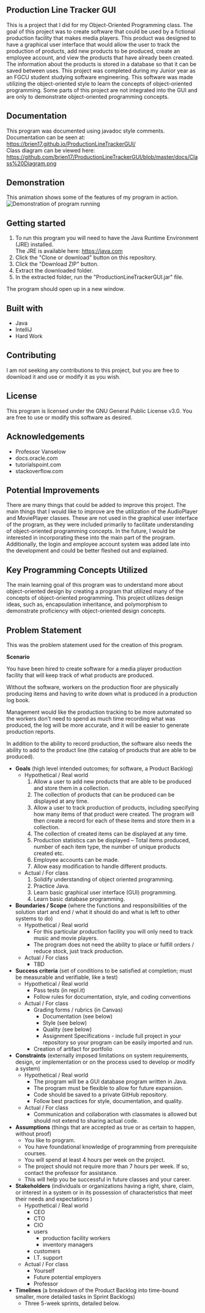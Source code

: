 ## Production Line Tracker GUI
This is a project that I did for my Object-Oriented Programming class. The goal of this project was to create software 
that could be used by a fictional production facility that makes media players. This product was designed to have a 
graphical user interface that would allow the user to track the production of products, add new products to be produced,
create an employee account, and view the products that have already been created. The information about the products is
stored in a database so that it can be saved between uses. This project was completed during my Junior year as an FGCU 
student studying software engineering. This software was made utilizing the object-oriented style to learn the concepts
of object-oriented programming. Some parts of this project are not integrated into the GUI and are only to demonstrate 
object-oriented programming concepts. 

## Documentation
This program was documented using javadoc style comments.
Documentation can be seen at: <br>
https://brien17.github.io/ProductionLineTrackerGUI/
<br> Class diagram can be viewed here: <br>
https://github.com/brien17/ProductionLineTrackerGUI/blob/master/docs/Class%20Diagram.png

## Demonstration
This animation shows some of the features of my program in action. 
![Demonstration of program running](docs/ProductionLineTrackerGif.gif)

## Getting started

1. To run this program you will need to have the Java Runtime Environment (JRE) installed.<br> The JRE is available here: https://java.com<br>
2. Click the "Clone or download" button on this repository.
3. Click the "Download ZIP" button.
4. Extract the downloaded folder.
5. In the extracted folder, run the "ProductionLineTrackerGUI.jar" file.

The program should open up in a new window.

## Built with
* Java
* IntelliJ
* Hard Work

## Contributing 
I am not seeking any contributions to this project, but you are free to download it and use or modify it as you wish.

## License
This program is licensed under the GNU General Public License v3.0. You are free to use or modify this software as 
desired. 

## Acknowledgements
* Professor Vanselow
* docs.oracle.com
* tutorialspoint.com
* stackoverflow.com

## Potential Improvements
There are many things that could be added to improve this project. The main things that I would like to improve are the 
utilization of the AudioPlayer and MoviePlayer classes. These are not used in the graphical user interface of the 
program, as they were included primarily to facilitate understanding of object-oriented programming concepts. In the 
future, I would be interested in incorporating these into the main part of the program. Additionally, the login and employee 
account system was added late into the development and could be better fleshed out and explained.

## Key Programming Concepts Utilized
The main learning goal of this program was to understand more about object-oriented design by creating a program that 
utilized many of the concepts of object-oriented programming. This project utilizes design ideas, such as, encapsulation
inheritance, and polymorphism to demonstrate proficiency with object-oriented design concepts.

## Problem Statement
This was the problem statement used for the creation of this program.

**Scenario**

You have been hired to create software for a media player production facility that will keep track of what products are produced.

Without the software, workers on the production floor are physically producing items and having to write down what is produced in a production log book.

Management would like the production tracking to be more automated so the workers don't need to spend as much time recording what was produced, the log will be more accurate, and it will be easier to generate production reports.

In addition to the ability to record production, the software also needs the ability to add to the product line (the catalog of products that are able to be produced).

-   **Goals** (high level intended outcomes; for software, a Product Backlog)
    -   Hypothetical / Real world
        1.  Allow a user to add new products that are able to be produced and store them in a collection.
        2.  The collection of products that can be produced can be displayed at any time.
        3.  Allow a user to track production of products, including specifying how many items of that product were created. The program will then create a record for each of these items and store them in a collection.
        4.  The collection of created items can be displayed at any time.
        5.  Production statistics can be displayed – Total items produced, number of each item type, the number of unique products created etc.
        6.  Employee accounts can be made.
        7.  Allow easy modification to handle different products.
    -   Actual / For class
        1.  Solidify understanding of object oriented programming.
        2.  Practice Java.
        3.  Learn basic graphical user interface (GUI) programming.
        4.  Learn basic database programming.
-   **Boundaries / Scope** (where the functions and responsibilities of the solution start and end / what it should do and what is left to other systems to do)
    -   Hypothetical / Real world
        -   For this particular production facility you will only need to track music and movie players.
        -   The program does not need the ability to place or fulfill orders / reduce stock, just track production.
    -   Actual / For class
        -   TBD
-   **Success criteria** (set of conditions to be satisfied at completion; must be measurable and verifiable, like a test)
    -   Hypothetical / Real world
        -   Pass tests (in repl.it)
        -   Follow rules for documentation, style, and coding conventions
    -   Actual / For class
        -   Grading forms / rubrics (in Canvas)
            -   Documentation (see below)
            -   Style (see below)
            -   Quality (see below)
            -   Assignment Specifications - include full project in your repository so your program can be easily imported and run.
        -   Creation of artifact for portfolio
-   **Constraints** (externally imposed limitations on system requirements, design, or implementation or on the process used to develop or modify a system)
    -   Hypothetical / Real world
        -   The program will be a GUI database program written in Java.
        -   The program must be flexible to allow for future expansion.
        -   Code should be saved to a private GitHub repository.
        -   Follow best practices for style, documentation, and quality.
    -   Actual / For class
        -   Communication and collaboration with classmates is allowed but should not extend to sharing actual code.
-   **Assumptions** (things that are accepted as true or as certain to happen, without proof)
    -   You like to program.
    -   You have foundational knowledge of programming from prerequisite courses.
    -   You will spend at least 4 hours per week on the project.
    -   The project should not require more than 7 hours per week. If so, contact the professor for assistance.
    -   This will help you be successful in future classes and your career.
-   **Stakeholders** (individuals or organizations having a right, share, claim, or interest in a system or in its possession of characteristics that meet their needs and expectations )
    -   Hypothetical / Real world
        -   CEO
        -   CTO
        -   CIO
        -   users
            -   production facility workers
            -   inventory managers
        -   customers
        -   I.T. support
    -   Actual / For class
        -   Yourself
        -   Future potential employers
        -   Professor
-   **Timelines** (a breakdown of the Product Backlog into time-bound smaller, more detailed tasks in Sprint Backlogs)
    -   Three 5-week sprints, detailed below.
